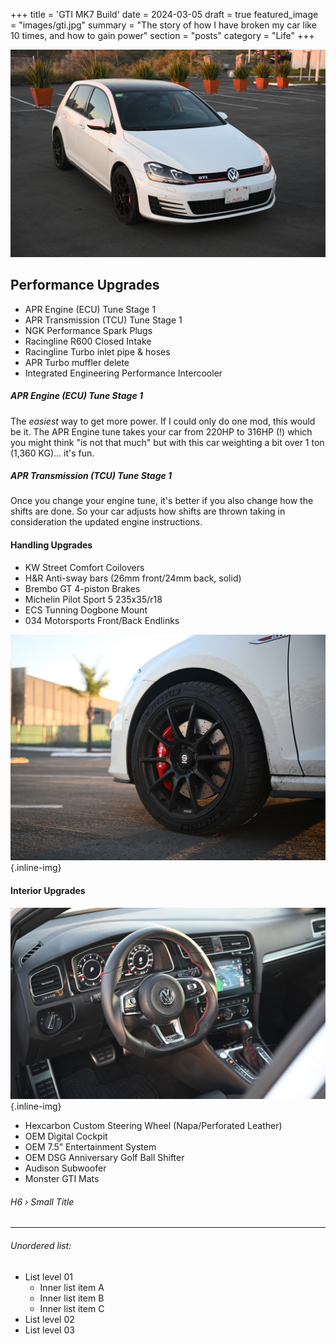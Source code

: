 +++
title = 'GTI MK7 Build'
date = 2024-03-05
draft = true
featured_image = "images/gti.jpg"
summary = "The story of how I have broken my car like 10 times, and how to gain power"
section = "posts"
category = "Life"
+++

![image alt test](images/gti.jpg)

## Performance Upgrades

- APR Engine (ECU) Tune Stage 1
- APR Transmission (TCU) Tune Stage 1
- NGK Performance Spark Plugs
- Racingline R600 Closed Intake
- Racingline Turbo inlet pipe & hoses
- APR Turbo muffler delete
- Integrated Engineering Performance Intercooler

##### APR Engine (ECU) Tune Stage 1

The _easiest_ way to get more power. If I could only do one mod, this would be it. The APR Engine tune takes your car from 220HP to 316HP (!) which you might think "is not that much" but with this car weighting a bit over 1 ton (1,360 KG)... it's fun.

##### APR Transmission (TCU) Tune Stage 1

Once you change your engine tune, it's better if you also change how the shifts are done. So your car adjusts how shifts are thrown taking in consideration the updated engine instructions.

#### Handling Upgrades

- KW Street Comfort Coilovers
- H&R Anti-sway bars (26mm front/24mm back, solid)
- Brembo GT 4-piston Brakes
- Michelin Pilot Sport 5 235x35/r18
- ECS Tunning Dogbone Mount
- 034 Motorsports Front/Back Endlinks

![image alt test](images/wheels.jpg)
{.inline-img}

#### Interior Upgrades

![image alt test](images/interior.jpg)
{.inline-img}

- Hexcarbon Custom Steering Wheel (Napa/Perforated Leather)
- OEM Digital Cockpit
- OEM 7.5” Entertainment System
- OEM DSG Anniversary Golf Ball Shifter
- Audison Subwoofer
- Monster GTI Mats

###### H6 › Small Title

---

###### Unordered list:

- List level 01
  - Inner list item A
  - Inner list item B
  - Inner list item C
- List level 02
- List level 03
